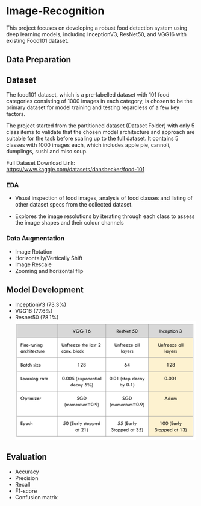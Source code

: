 # Image-Recognition
This project focuses on developing a robust food detection system using deep learning models, including InceptionV3, ResNet50, and VGG16 with existing Food101 dataset. 

## Data Preparation
## Dataset
The food101 dataset, which is a pre-labelled dataset with 101 food  categories consisting of 1000 images in each category, is chosen to be the primary dataset for model training and testing regardless of a few key factors. 

The project started from the partitioned dataset (Dataset Folder) with only 5 class items to validate that the chosen model architecture and approach are suitable for the task before scaling up to the full dataset. It contains 5 classes with 1000 images each, which includes apple pie, cannoli, dumplings, sushi and miso soup. 

Full Dataset Download Link:
https://www.kaggle.com/datasets/dansbecker/food-101
### EDA
- Visual inspection of food images, analysis of food classes and listing of other dataset specs from the collected dataset.

- Explores the image resolutions by iterating through each class to assess the image shapes and their colour channels

### Data Augmentation

- Image Rotation
- Horizontally/Vertically Shift
- Image Rescale
- Zooming and horizontal flip

## Model Development
- InceptionV3 (73.3%)
- VGG16 (77.6%)
- Resnet50 (78.1%)
![Result](result.png)


## Evaluation
- Accuracy 
- Precision
- Recall 
- F1-score
- Confusion matrix




